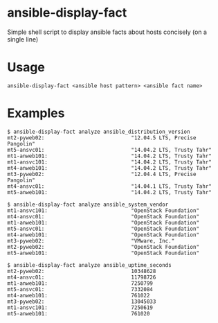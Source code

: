 # ansible-display-fact
Simple shell script to display ansible facts about hosts concisely (on a single line)

# Usage

    ansible-display-fact <ansible host pattern> <ansible fact name>

# Examples

    $ ansible-display-fact analyze ansible_distribution_version
    mt2-pyweb02:                            "12.04.5 LTS, Precise Pangolin"
    mt5-ansvc01:                            "14.04.2 LTS, Trusty Tahr"
    mt1-anweb101:                           "14.04.2 LTS, Trusty Tahr"
    mt1-ansvc101:                           "14.04.2 LTS, Trusty Tahr"
    mt4-anweb101:                           "14.04.2 LTS, Trusty Tahr"
    mt3-pyweb02:                            "12.04.4 LTS, Precise Pangolin"
    mt4-ansvc01:                            "14.04.1 LTS, Trusty Tahr"
    mt5-anweb101:                           "14.04.2 LTS, Trusty Tahr"

    $ ansible-display-fact analyze ansible_system_vendor
    mt1-ansvc101:                           "OpenStack Foundation"
    mt4-ansvc01:                            "OpenStack Foundation"
    mt1-anweb101:                           "OpenStack Foundation"
    mt5-ansvc01:                            "OpenStack Foundation"
    mt4-anweb101:                           "OpenStack Foundation"
    mt3-pyweb02:                            "VMware, Inc."
    mt2-pyweb02:                            "OpenStack Foundation"
    mt5-anweb101:                           "OpenStack Foundation"

    $ ansible-display-fact analyze ansible_uptime_seconds
    mt2-pyweb02:                            10348628
    mt4-ansvc01:                            11798726
    mt1-anweb101:                           7250799
    mt5-ansvc01:                            7332084
    mt4-anweb101:                           761022
    mt3-pyweb02:                            13045033
    mt1-ansvc101:                           7250619
    mt5-anweb101:                           761020
